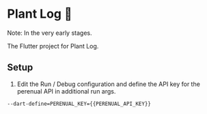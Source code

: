# Plant Log 🌺

Note: In the very early stages.

The Flutter project for Plant Log.

## Setup
1. Edit the Run / Debug configuration and define the API key for the perenual API in additional run args.

`--dart-define=PERENUAL_KEY={{PERENUAL_API_KEY}}`
